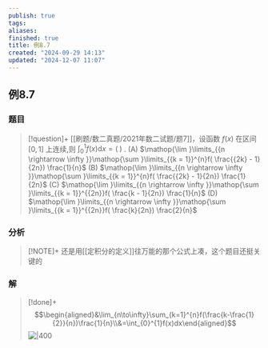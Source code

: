 ```yaml
---
publish: true
tags: 
aliases: 
finished: true
title: 例8.7
created: "2024-09-29 14:13"
updated: "2024-12-07 11:07"
---
```

## 例8.7
### 题目
> [!question]+
> [[刷题/数二真题/2021年数二试题/题7]]，设函数 $f( x)$ 在区间 $\lbrack {0,1}\rbrack$ 上连续,则 ${\int }_{0}^{1}f( x) \mathrm{d}x = ( \;)$ .
> (A) $\mathop{\lim }\limits_{{n \rightarrow \infty }}\mathop{\sum }\limits_{{k = 1}}^{n}f( \frac{{2k} - 1}{2n}) \frac{1}{n}$ 
> (B) $\mathop{\lim }\limits_{{n \rightarrow \infty }}\mathop{\sum }\limits_{{k = 1}}^{n}f( \frac{{2k} - 1}{2n}) \frac{1}{2n}$
> (C) $\mathop{\lim }\limits_{{n \rightarrow \infty }}\mathop{\sum }\limits_{{k = 1}}^{{2n}}f( \frac{k - 1}{2n}) \frac{1}{n}$ 
> (D) $\mathop{\lim }\limits_{{n \rightarrow \infty }}\mathop{\sum }\limits_{{k = 1}}^{{2n}}f( \frac{k}{2n}) \frac{2}{n}$
### 分析
> [!NOTE]+
> 还是用[[定积分的定义]]往万能的那个公式上凑，这个题目还挺关键的
### 解
> [!done]+
> $$\begin{aligned}&\lim_{n\to\infty}\sum_{k=1}^{n}f(\frac{k-\frac{1}{2}}{n})\frac{1}{n}\\&=\int_{0}^{1}f(x)dx\end{aligned}$$
> ![|400](https://img.hwenyi.live/202410132111943.webp)